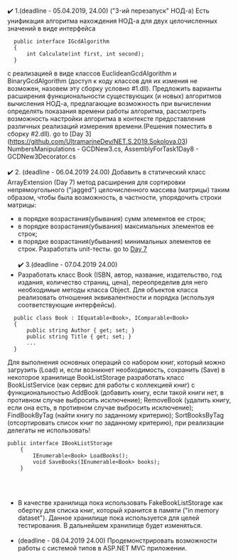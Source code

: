 
:heavy_check_mark: 1.(deadline - 05.04.2019, 24.00) ("3-ий перезапуск" НОД-а) Есть унификация алгоритма нахождения НОД-а для двух целочисленных значений в виде интерфейса
```
  public interface IGcdAlgorithm
  {
      int Calculate(int first, int second);
  }
 ```
c реализацией в виде классов EuclideanGcdAlgorithm и BinaryGcdAlgorithm (доступ к коду классов для их измения не возможен, назовем эту сборку условно #1.dll). Предложить варианты расширения функциональности существующих (и новых) алгоритмов вычисления НОД-а, предлагающие возможность при вычислении определять показания времени работы алгоритма, рассмотреть возможность настройки алгоритма в контексте предоставления различных реализаций измерения времени.(Решения поместить в сборку #2.dll). 
go to [Day 3] (https://github.com/UltramarineDev/NET.S.2019.Sokolova.03)
NumbersManipulations - GCDNew3.cs, AssemblyForTask1Day8 - GCDNew3Decorator.cs
<br/><br/>
:heavy_check_mark: 2. (deadline - 06.04.2019 24.00) Добавить в статический класс ArrayExtension (Day 7) метод расширения для сортировки непрямоугольного ("jagged") целочисленного массива (матрицы) таким образом, чтобы была возможность, в частности, упорядочить строки матрицы:
- в порядке возрастания(убывания) сумм элементов ее строк;
- в порядке возрастания(убывания) максимальных элементов ее строк;
- в порядке возрастания(убывания) минимальных элементов ее строк.
Разработать unit-тесты.
go to [Day 7](https://github.com/UltramarineDev/NET.S.2019.Sokolova.07/tree/master/ArrayManipulations)<br/><br/>
:heavy_check_mark: 3.(deadline - 07.04.2019 24.00)<br/>
- Разработать класс Book (ISBN, автор, название, издательство, год издания, количество страниц, цена), переопределив для него необходимые методы класса Object. Для объектов класса реализовать отношения эквивалентности и порядка (используя соответствующие интерфейсы).
```
  public class Book : IEquatable<Book>, IComparable<Book>
  {
      public string Author { get; set; }
      public string Title { get; set; }
      ...
  }
```
Для выполнения основных операций со набором книг, который можно загрузить (Load) и, если возникнет необходимость, сохранить (Save) в некоторое хранилище BookListStorage разработать класс BookListService (как сервис для работы с коллекцией книг) с функциональностью AddBook (добавить книгу, если такой книги нет, в противном случае выбросить исключение); RemoveBook (удалить книгу, если она есть, в противном случае выбросить исключение); FindBookByTag (найти книгу по заданному критерию); SortBooksByTag (отсортировать список книг по заданному критерию), при реализации делегаты не использовать!
```
public interface IBookListStorage
	{
	    IEnumerable<Book> LoadBooks();
	    void SaveBooks(IEnumerable<Book> books);
	}
```
<br/><br/>
- В качестве хранилища пока использовать FakeBookListStorage как обертку для списка книг, который хранится в памяти ("in memory dataset"). Данное хранилище пока используется для целей тестирования. В дальнейшем хранилище будет изменяться.<br/><br/>
- (deadline - 08.04.2019 24.00)
Продемонстрировать возможности работы с системой типов в ASP.NET MVC приложении.
